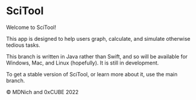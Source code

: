 # SciTool
Welcome to SciTool!

This app is designed to help users graph, calculate, and simulate otherwise tedious tasks.

This branch is written in Java rather than Swift, and so will be available for Windows, Mac, and Linux (hopefully). It is still in development.

To get a stable version of SciTool, or learn more about it, use the main branch.

© MDNich and 0xCUBE 2022
